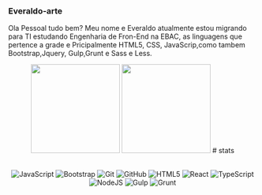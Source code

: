 ### Everaldo-arte

Ola Pessoal tudo bem?
Meu nome e Everaldo atualmente estou migrando para TI estudando Engenharia de Fron-End na EBAC, as linguagens que pertence a grade e Pricipalmente HTML5, CSS, JavaScrip,como tambem Bootstrap,Jquery, Gulp,Grunt e Sass e Less.

<!-- GITHUB STATUS -->
<div align="center">
  <img height="180em" src="https://github-readme-stats.vercel.app/api?username=Everaldo&show_icons=true&theme=tokyonight&include_all_commits=true&count_private=true"/>
  <img height="180em" src="https://github-readme-stats.vercel.app/api/top-langs/?username=gus-caetano&layout=compact&langs_count=10&theme=tokyonight"/>
  # stats

  <!-- TEMAS: dark, radical, merko, gruvbox, tokyonight, onedark, cobalt, synthwave, highcontrast, dracula -->
</div>

<br>

<!-- TECNOLOGIAS -->
<div align="center">

![JavaScript](https://img.shields.io/badge/javascript-%23323330.svg?style=for-the-badge&logo=javascript&logoColor=%23F7DF1E)
![Bootstrap](https://img.shields.io/badge/Bootstrap-black?style=flat-square&logo=bootstrap)
![Git](https://img.shields.io/badge/-Git-black?style=flat-square&logo=git)
![GitHub](https://img.shields.io/badge/-GitHub-181717?style=flat-square&logo=github)
![HTML5](https://img.shields.io/badge/-HTML5-black?style=flat-square&logo=html5)
![React](https://img.shields.io/badge/react-%2320232a.svg?style=for-the-badge&logo=react&logoColor=%2361DAFB)
![TypeScript](https://img.shields.io/badge/typescript-%23007ACC.svg?style=for-the-badge&logo=typescript&logoColor=white)
![NodeJS](https://img.shields.io/badge/node.js-6DA55F?style=for-the-badge&logo=node.js&logoColor=white)
![Gulp](https://img.shields.io/badge/-GULP-black?style=flat-square&logo=gulp)
![Grunt](https://img.shields.io/badge/-Grunt-black?style=flat-square&logo=grunt)
 

</div>

